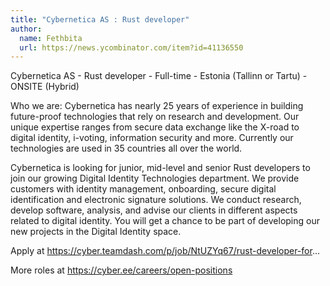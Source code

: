 ```yaml
---
title: "Cybernetica AS : Rust developer"
author:
  name: Fethbita
  url: https://news.ycombinator.com/item?id=41136550
---
```

Cybernetica AS - Rust developer - Full-time - Estonia (Tallinn or Tartu) - ONSITE (Hybrid)

Who we are: Cybernetica has nearly 25 years of experience in building future-proof technologies that rely on research and development. Our unique expertise ranges from secure data exchange like the X-road to digital identity, i-voting, information security and more. Currently our technologies are used in 35 countries all over the world.

Cybernetica is looking for junior, mid-level and senior Rust developers to join our growing Digital Identity Technologies department. We provide customers with identity management, onboarding, secure digital identification and electronic signature solutions. We conduct research, develop software, analysis, and advise our clients in different aspects related to digital identity. You will get a chance to be part of developing our new projects in the Digital Identity space.

Apply at <a href="https:&#x2F;&#x2F;cyber.teamdash.com&#x2F;p&#x2F;job&#x2F;NtUZYq67&#x2F;rust-developer-for" rel="nofollow">https:&#x2F;&#x2F;cyber.teamdash.com&#x2F;p&#x2F;job&#x2F;NtUZYq67&#x2F;rust-developer-for</a>...

More roles at <a href="https:&#x2F;&#x2F;cyber.ee&#x2F;careers&#x2F;open-positions" rel="nofollow">https:&#x2F;&#x2F;cyber.ee&#x2F;careers&#x2F;open-positions</a>
